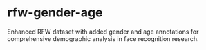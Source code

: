 # rfw-gender-age
Enhanced RFW dataset with added gender and age annotations for comprehensive demographic analysis in face recognition research.
